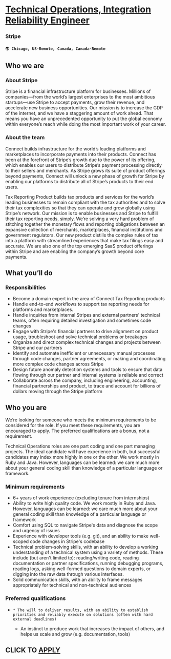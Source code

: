 # [Technical Operations, Integration Reliability Engineer ](https://www.remotewlb.com/apply/technical-operations-integration-reliability-engineer)  
### Stripe  
#### `🌎 Chicago, US-Remote, Canada, Canada-Remote`  

## **Who we are**

### **About Stripe**

Stripe is a financial infrastructure platform for businesses. Millions of companies—from the world’s largest enterprises to the most ambitious startups—use Stripe to accept payments, grow their revenue, and accelerate new business opportunities. Our mission is to increase the GDP of the internet, and we have a staggering amount of work ahead. That means you have an unprecedented opportunity to put the global economy within everyone’s reach while doing the most important work of your career.

### **About the team**

Connect builds infrastructure for the world’s leading platforms and marketplaces to incorporate payments into their products. Connect has been at the forefront of Stripe’s growth due to the power of its offering, which enables our users to distribute Stripe’s payment processing directly to their sellers and merchants. As Stripe grows its suite of product offerings beyond payments, Connect will unlock a new phase of growth for Stripe by enabling our platforms to distribute all of Stripe’s products to their end users.

Tax Reporting Product builds tax products and services for the world’s leading businesses to remain compliant with the tax authorities and to solve their tax complexities so that they can operate and grow globally using Stripe’s network. Our mission is to enable businesses and Stripe to fulfill their tax reporting needs, simply. We’re solving a very hard problem of stitching together the monetary flows and reporting obligations between an expansive collection of merchants, marketplaces, financial institutions and government regulators. Our new product distills the complex rules of tax into a platform with streamlined experiences that make tax filings easy and accurate. We are also one of the top emerging SaaS product offerings within Stripe and are enabling the company’s growth beyond core payments.

## **What you’ll do**

### **Responsibilities**

  * Become a domain expert in the area of Connect Tax Reporting products 
  * Handle end-to-end workflows to support tax reporting needs for platforms and marketplaces.
  * Handle inquiries from internal Stripes and external partners' technical teams, often requiring detailed investigation and sometimes code changes
  * Engage with Stripe's financial partners to drive alignment on product usage, troubleshoot and solve technical problems or breakages 
  * Organize and direct complex technical changes and projects between Stripe and our partners
  * Identify and automate inefficient or unnecessary manual processes through code changes, partner agreements, or making and coordinating more complex code changes across Stripe
  * Design future anomaly detection systems and tools to ensure that data flowing through our partner and internal systems is reliable and correct
  * Collaborate across the company, including engineering, accounting, financial partnerships and product, to trace and account for billions of dollars moving through the Stripe platform

## **Who you are**

We’re looking for someone who meets the minimum requirements to be considered for the role. If you meet these requirements, you are encouraged to apply. The preferred qualifications are a bonus, not a requirement.

Technical Operations roles are one part coding and one part managing projects. The ideal candidate will have experience in both, but successful candidates may index more highly in one or the other. We work mostly in Ruby and Java. However, languages can be learned: we care much more about your general coding skill than knowledge of a particular language or framework.

### **Minimum requirements**

  * 6+ years of work experience (excluding tenure from internships)
  * Ability to write high quality code. We work mostly in Ruby and Java. However, languages can be learned: we care much more about your general coding skill than knowledge of a particular language or framework
  * Comfort using SQL to navigate Stripe's data and diagnose the scope and urgency of issues
  * Experience with developer tools (e.g. git), and an ability to make well-scoped code changes in Stripe's codebase
  * Technical problem-solving skills, with an ability to develop a working understanding of a technical system using a variety of methods. These include (but aren't limited to): reading/writing code, reading documentation or partner specifications, running debugging programs, reading logs, asking well-formed questions to domain experts, or digging into the raw data through various interfaces.
  * Solid communication skills, with an ability to frame messages appropriately for technical and non-technical audiences

### **Preferred qualifications**

  *     * The will to deliver results, with an ability to establish priorities and reliably execute on solutions (often with hard external deadlines)
    * An instinct to produce work that increases the impact of others, and helps us scale and grow (e.g. documentation, tools)

  
## CLICK TO [APPLY](https://www.remotewlb.com/apply/technical-operations-integration-reliability-engineer)

